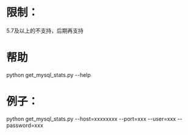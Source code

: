 # 限制：
5.7及以上的不支持，后期再支持

# 帮助
python get_mysql_stats.py --help
                 
# 例子：
python get_mysql_stats.py --host=xxxxxxxx --port=xxx --user=xxx --password=xxx
